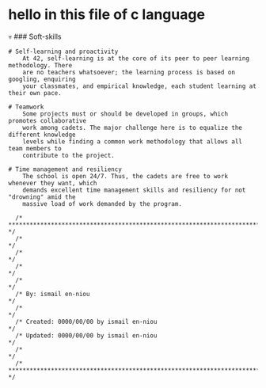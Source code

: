 <h1>hello in this file of c language</h1> 💀
### Soft-skills

	# Self-learning and proactivity
		At 42, self-learning is at the core of its peer to peer learning methodology. There
		are no teachers whatsoever; the learning process is based on googling, enquiring
		your classmates, and empirical knowledge, each student learning at their own pace.

	# Teamwork
		Some projects must or should be developed in groups, which promotes collaborative
		work among cadets. The major challenge here is to equalize the different knowledge
		levels while finding a common work methodology that allows all team members to
		contribute to the project.

	# Time management and resiliency
		The school is open 24/7. Thus, the cadets are free to work whenever they want, which
		demands excellent time management skills and resiliency for not "drowning" amid the
		massive load of work demanded by the program.

```
  /* ********************************************************************************* */
  /*                                                                                   */
  /*                                  	                                               */ 
  /*                                                                                   */ 
  /*                                                                                   */ 
  /* By: ismail en-niou                                                                */ 
  /*                                                                                   */ 
  /* Created: 0000/00/00 by ismail en-niou                                             */ 
  /* Updated: 0000/00/00 by ismail en-niou                                             */ 
  /*           	                                                                       */ 
  /* ********************************************************************************* */
```
